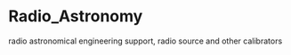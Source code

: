 Radio_Astronomy
===============

radio astronomical engineering support, radio source and other calibrators

